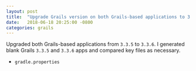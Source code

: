 ```yaml
---
layout: post
title:  "Upgrade Grails version on both Grails-based applications to 3.3.6"
date:   2018-06-18 20:25:00 -0800
categories: grails
---
```

Upgraded both Grails-based applications from `3.3.5` to `3.3.6`.  I generated
blank Grails `3.3.5` and `3.3.6` apps and compared key files as necessary.

* `gradle.properties`
